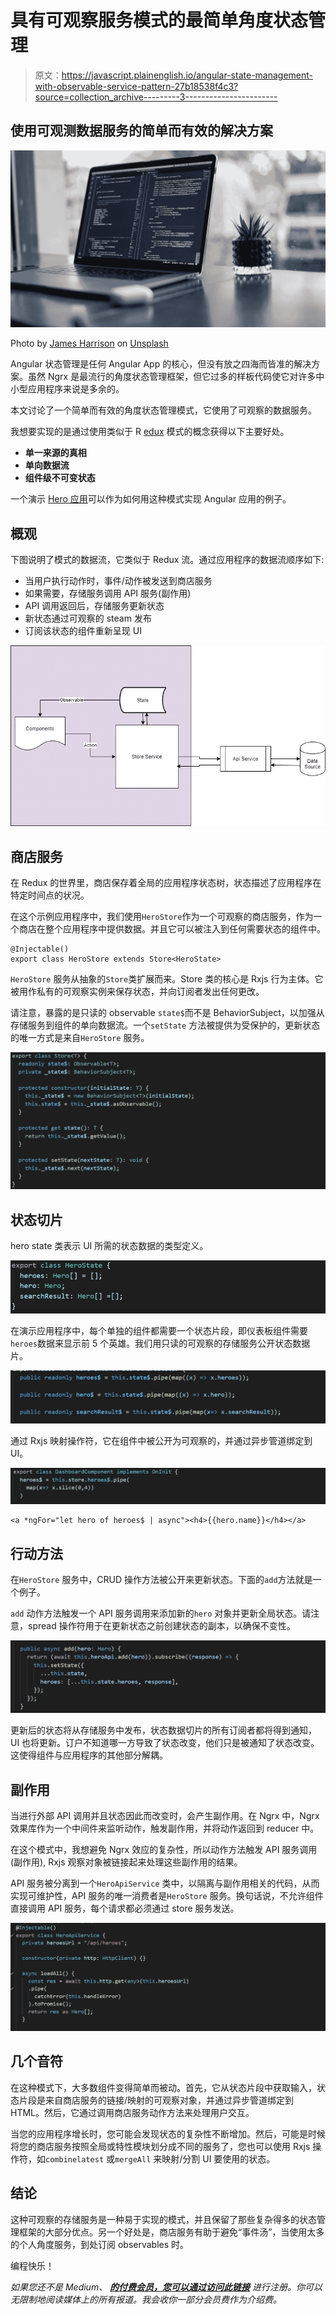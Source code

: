 # 具有可观察服务模式的最简单角度状态管理

> 原文：<https://javascript.plainenglish.io/angular-state-management-with-observable-service-pattern-27b18538f4c3?source=collection_archive---------3----------------------->

## 使用可观测数据服务的简单而有效的解决方案

![](img/5cfecd7c64ec269eb6515ce65d8fd005.png)

Photo by [James Harrison](https://unsplash.com/@jstrippa?utm_source=medium&utm_medium=referral) on [Unsplash](https://unsplash.com?utm_source=medium&utm_medium=referral)

Angular 状态管理是任何 Angular App 的核心，但没有放之四海而皆准的解决方案。虽然 Ngrx 是最流行的角度状态管理框架，但它过多的样板代码使它对许多中小型应用程序来说是多余的。

本文讨论了一个简单而有效的角度状态管理模式，它使用了可观察的数据服务。

我想要实现的是通过使用类似于 R [edux](https://redux.js.org/) 模式的概念获得以下主要好处。

*   **单一来源的真相**
*   **单向数据流**
*   **组件级不可变状态**

一个演示 [Hero 应用](https://github.com/sunnyy02/HeroesWithSimpleStateObservable)可以作为如何用这种模式实现 Angular 应用的例子。

## 概观

下图说明了模式的数据流，它类似于 Redux 流。通过应用程序的数据流顺序如下:

*   当用户执行动作时，事件/动作被发送到商店服务
*   如果需要，存储服务调用 API 服务(副作用)
*   API 调用返回后，存储服务更新状态
*   新状态通过可观察的 steam 发布
*   订阅该状态的组件重新呈现 UI

![](img/93d8869e8c0f85aac50687ccaaad5c71.png)

## 商店服务

在 Redux 的世界里，商店保存着全局的应用程序状态树，状态描述了应用程序在特定时间点的状况。

在这个示例应用程序中，我们使用`HeroStore`作为一个可观察的商店服务，作为一个商店在整个应用程序中提供数据。并且它可以被注入到任何需要状态的组件中。

```
@Injectable()
export class HeroStore extends Store<HeroState> 
```

`HeroStore` 服务从抽象的`Store`类扩展而来。Store 类的核心是 Rxjs 行为主体。它被用作私有的可观察实例来保存状态，并向订阅者发出任何更改。

请注意，暴露的是只读的 observable `state$`而不是 BehaviorSubject，以加强从存储服务到组件的单向数据流。一个`setState` 方法被提供为受保护的，更新状态的唯一方式是来自`HeroStore` 服务。

![](img/0175c53564e10bbe33c8ebeee4250733.png)

## 状态切片

hero state 类表示 UI 所需的状态数据的类型定义。

![](img/298b86542a63292317dffc3ec1df452b.png)

在演示应用程序中，每个单独的组件都需要一个状态片段，即仪表板组件需要`heroes`数据来显示前 5 个英雄。我们用只读的可观察的存储服务公开状态数据片。

![](img/d943c96d3f9a7131e3c4bb4e899c008a.png)

通过 Rxjs 映射操作符，它在组件中被公开为可观察的，并通过异步管道绑定到 UI。

![](img/1ef4656970f05395ea09fc9bf7d6b373.png)

```
<a *ngFor="let hero of heroes$ | async"><h4>{{hero.name}}</h4></a>
```

## 行动方法

在`HeroStore` 服务中，CRUD 操作方法被公开来更新状态。下面的`add`方法就是一个例子。

`add` 动作方法触发一个 API 服务调用来添加新的`hero` 对象并更新全局状态。请注意，spread 操作符用于在更新状态之前创建状态的副本，以确保不变性。

![](img/257312b7d21fb2f67a4c641725cf55f0.png)

更新后的状态将从存储服务中发布，状态数据切片的所有订阅者都将得到通知，UI 也将更新。订户不知道哪一方导致了状态改变，他们只是被通知了状态改变。这使得组件与应用程序的其他部分解耦。

## 副作用

当进行外部 API 调用并且状态因此而改变时，会产生副作用。在 Ngrx 中，Ngrx 效果库作为一个中间件来监听动作，触发副作用，并将动作返回到 reducer 中。

在这个模式中，我想避免 Ngrx 效应的复杂性，所以动作方法触发 API 服务调用(副作用), Rxjs 观察对象被链接起来处理这些副作用的结果。

API 服务被分离到一个`HeroApiService` 类中，以隔离与副作用相关的代码，从而实现可维护性，API 服务的唯一消费者是`HeroStore` 服务。换句话说，不允许组件直接调用 API 服务，每个请求都必须通过 store 服务发送。

![](img/dc1cf534ef8a9bde66e2084a772a9301.png)

## 几个音符

在这种模式下，大多数组件变得简单而被动。首先，它从状态片段中获取输入，状态片段是来自商店服务的链接/映射的可观察对象，并通过异步管道绑定到 HTML。然后，它通过调用商店服务动作方法来处理用户交互。

当您的应用程序增长时，您可能会发现状态的复杂性不断增加。然后，可能是时候将您的商店服务按照全局或特性模块划分成不同的服务了，您也可以使用 Rxjs 操作符，如`combinelatest` 或`mergeAll` 来映射/分割 UI 要使用的状态。

## 结论

这种可观察的存储服务是一种易于实现的模式，并且保留了那些复杂得多的状态管理框架的大部分优点。另一个好处是，商店服务有助于避免“事件汤”，当使用太多的个人角度服务，到处订阅 observables 时。

编程快乐！

*如果您还不是 Medium、* [***的付费会员，您可以通过访问此链接***](https://sunnysun-5694.medium.com/membership) *进行注册。你可以无限制地阅读媒体上的所有报道。我会收你一部分会员费作为介绍费。*